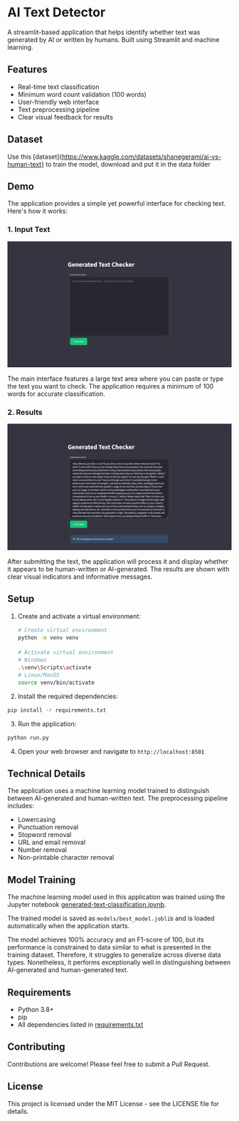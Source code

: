 # AI Text Detector

A streamlit-based application that helps identify whether text was generated by AI or written by humans. Built using Streamlit and machine learning.

## Features

- Real-time text classification
- Minimum word count validation (100 words)
- User-friendly web interface
- Text preprocessing pipeline
- Clear visual feedback for results

## Dataset
Use this [dataset]{https://www.kaggle.com/datasets/shanegerami/ai-vs-human-text} to train the model, download and put it in the data folder

## Demo

The application provides a simple yet powerful interface for checking text. Here's how it works:

### 1. Input Text

![Input Interface](images/1.png)

The main interface features a large text area where you can paste or type the text you want to check. The application requires a minimum of 100 words for accurate classification.

### 2. Results

![Results](images/2.png)

After submitting the text, the application will process it and display whether it appears to be human-written or AI-generated. The results are shown with clear visual indicators and informative messages.

## Setup

1. Create and activate a virtual environment:
   ```bash
   # Create virtual environment
   python -m venv venv
   
   # Activate virtual environment
   # Windows
   .\venv\Scripts\activate
   # Linux/MacOS
   source venv/bin/activate
   ```

2. Install the required dependencies:
```bash
pip install -r requirements.txt
```

3. Run the application:
```bash
python run.py
```

4. Open your web browser and navigate to `http://localhost:8501`

## Technical Details

The application uses a machine learning model trained to distinguish between AI-generated and human-written text. The preprocessing pipeline includes:
- Lowercasing
- Punctuation removal
- Stopword removal
- URL and email removal
- Number removal
- Non-printable character removal

## Model Training

The machine learning model used in this application was trained using the Jupyter notebook [generated-text-classification.ipynb](generated-text-classification.ipynb).

The trained model is saved as `models/best_model.joblib` and is loaded automatically when the application starts.

The model achieves 100% accuracy and an F1-score of 100, but its performance is constrained to data similar to what is presented in the training dataset. Therefore, it struggles to generalize across diverse data types. Nonetheless, it performs exceptionally well in distinguishing between AI-generated and human-generated text.

## Requirements

- Python 3.8+
- pip
- All dependencies listed in [requirements.txt](requirements.txt)

## Contributing

Contributions are welcome! Please feel free to submit a Pull Request.

## License

This project is licensed under the MIT License - see the LICENSE file for details.
